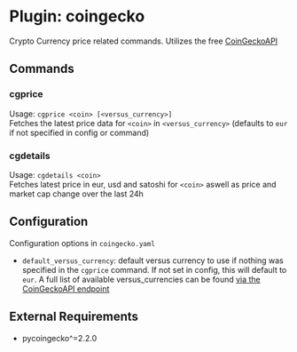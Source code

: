 # Plugin: coingecko

Crypto Currency price related commands. Utilizes the free [CoinGeckoAPI](https://www.coingecko.com/en/api)

## Commands

### cgprice

Usage: `cgprice <coin> [<versus_currency>]`  
Fetches the latest price data for `<coin>` in `<versus_currency>` (defaults to `eur` if not specified in config or command)

### cgdetails

Usage: `cgdetails <coin>`  
Fetches latest price in eur, usd and satoshi for `<coin>` aswell as price and market cap change over the last 24h

## Configuration

Configuration options in `coingecko.yaml`

- `default_versus_currency`: default versus currency to use if nothing was specified in the `cgprice` command. If not set in config, this will default to `eur`. A full list of available versus_currencies can be found [via the CoinGeckoAPI endpoint](https://api.coingecko.com/api/v3/simple/supported_vs_currencies)

## External Requirements

- pycoingecko^=2.2.0
